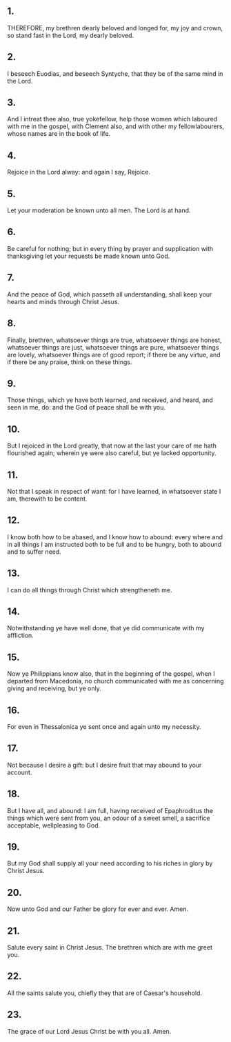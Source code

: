 ## 1.
THEREFORE, my brethren dearly beloved and longed for, my joy and crown, so stand fast in the Lord, my dearly beloved.
## 2.
I beseech Euodias, and beseech Syntyche, that they be of the same mind in the Lord.
## 3.
And I intreat thee also, true yokefellow, help those women which laboured with me in the gospel, with Clement also, and with other my fellowlabourers, whose names are in the book of life.
## 4.
Rejoice in the Lord alway: and again I say, Rejoice.
## 5.
Let your moderation be known unto all men. The Lord is at hand.
## 6.
Be careful for nothing; but in every thing by prayer and supplication with thanksgiving let your requests be made known unto God.
## 7.
And the peace of God, which passeth all understanding, shall keep your hearts and minds through Christ Jesus.
## 8.
Finally, brethren, whatsoever things are true, whatsoever things are honest, whatsoever things are just, whatsoever things are pure, whatsoever things are lovely, whatsoever things are of good report; if there be any virtue, and if there be any praise, think on these things.
## 9.
Those things, which ye have both learned, and received, and heard, and seen in me, do: and the God of peace shall be with you.
## 10.
But I rejoiced in the Lord greatly, that now at the last your care of me hath flourished again; wherein ye were also careful, but ye lacked opportunity.
## 11.
Not that I speak in respect of want: for I have learned, in whatsoever state I am, therewith to be content.
## 12.
I know both how to be abased, and I know how to abound: every where and in all things I am instructed both to be full and to be hungry, both to abound and to suffer need.
## 13.
I can do all things through Christ which strengtheneth me.
## 14.
Notwithstanding ye have well done, that ye did communicate with my affliction.
## 15.
Now ye Philippians know also, that in the beginning of the gospel, when I departed from Macedonia, no church communicated with me as concerning giving and receiving, but ye only.
## 16.
For even in Thessalonica ye sent once and again unto my necessity.
## 17.
Not because I desire a gift: but I desire fruit that may abound to your account.
## 18.
But I have all, and abound: I am full, having received of Epaphroditus the things which were sent from you, an odour of a sweet smell, a sacrifice acceptable, wellpleasing to God.
## 19.
But my God shall supply all your need according to his riches in glory by Christ Jesus.
## 20.
Now unto God and our Father be glory for ever and ever. Amen.
## 21.
Salute every saint in Christ Jesus. The brethren which are with me greet you.
## 22.
All the saints salute you, chiefly they that are of Caesar's household.
## 23.
The grace of our Lord Jesus Christ be with you all. Amen.
